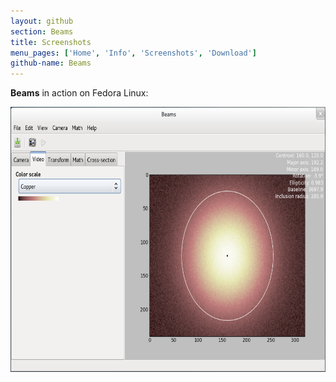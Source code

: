```yaml
---
layout: github
section: Beams
title: Screenshots
menu_pages: ['Home', 'Info', 'Screenshots', 'Download']
github-name: Beams
---
```

**Beams** in action on Fedora Linux:

[<img src="images/screenshot-fedora.png" alt="Screenshot on Fedora" width="700" height="424"/>](images/screenshot-fedora.png)
